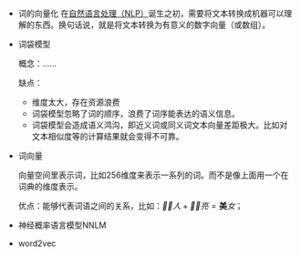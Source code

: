 - 词的向量化
    在[自然语言处理（NLP）](https://link.jianshu.com/?t=https://link.juejin.im/?target=https%3A%2F%2Fen.wikipedia.org%2Fwiki%2FNatural_language_processing)诞生之初，需要将文本转换成机器可以理解的东西。换句话说，就是将文本转换为有意义的数字向量（或数组）。

- 词袋模型

    概念：……

    缺点：

    - 维度太大，存在资源浪费
    - 词袋模型忽略了词的顺序，浪费了词序能表达的语义信息。
    - 词袋模型会造成语义鸿沟，即近义词或同义词文本向量差距极大。比如对文本相似度等的计算结果就会变得不可靠。

- 词向量

    向量空间里表示词，比如256维度来表示一系列的词。而不是像上面用一个在词典的维度表示。

    优点：能够代表词语之间的关系，比如：$\vec 女人+\vec 漂亮=\boldsymbol 美女$；

- 神经概率语言模型NNLM

    

- word2vec